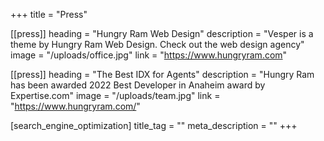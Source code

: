 +++
title = "Press"

[[press]]
heading = "Hungry Ram Web Design"
description = "Vesper is a theme by Hungry Ram Web Design. Check out the web design agency"
image = "/uploads/office.jpg"
link = "https://www.hungryram.com"

[[press]]
heading = "The Best IDX for Agents"
description = "Hungry Ram has been awarded 2022 Best Developer in Anaheim award by Expertise.com"
image = "/uploads/team.jpg"
link = "https://www.hungryram.com/"

[search_engine_optimization]
title_tag = ""
meta_description = ""
+++

